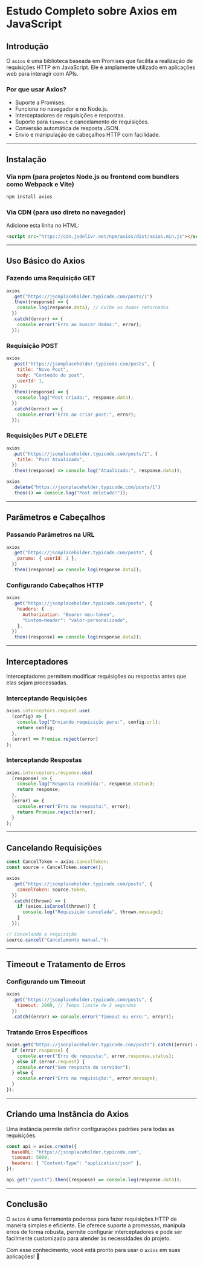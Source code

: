 # Estudo Completo sobre Axios em JavaScript

## Introdução

O `axios` é uma biblioteca baseada em Promises que facilita a realização de requisições HTTP em JavaScript. Ele é amplamente utilizado em aplicações web para interagir com APIs.

### **Por que usar Axios?**

- Suporte a Promises.
- Funciona no navegador e no Node.js.
- Interceptadores de requisições e respostas.
- Suporte para `timeout` e cancelamento de requisições.
- Conversão automática de resposta JSON.
- Envio e manipulação de cabeçalhos HTTP com facilidade.

---

## Instalação

### **Via npm (para projetos Node.js ou frontend com bundlers como Webpack e Vite)**

```bash
npm install axios
```

### **Via CDN (para uso direto no navegador)**

Adicione esta linha no HTML:

```html
<script src="https://cdn.jsdelivr.net/npm/axios/dist/axios.min.js"></script>
```

---

## Uso Básico do Axios

### **Fazendo uma Requisição GET**

```javascript
axios
  .get("https://jsonplaceholder.typicode.com/posts/1")
  .then((response) => {
    console.log(response.data); // Exibe os dados retornados
  })
  .catch((error) => {
    console.error("Erro ao buscar dados:", error);
  });
```

### **Requisição POST**

```javascript
axios
  .post("https://jsonplaceholder.typicode.com/posts", {
    title: "Novo Post",
    body: "Conteúdo do post",
    userId: 1,
  })
  .then((response) => {
    console.log("Post criado:", response.data);
  })
  .catch((error) => {
    console.error("Erro ao criar post:", error);
  });
```

### **Requisições PUT e DELETE**

```javascript
axios
  .put("https://jsonplaceholder.typicode.com/posts/1", {
    title: "Post Atualizado",
  })
  .then((response) => console.log("Atualizado:", response.data));

axios
  .delete("https://jsonplaceholder.typicode.com/posts/1")
  .then(() => console.log("Post deletado!"));
```

---

## **Parâmetros e Cabeçalhos**

### **Passando Parâmetros na URL**

```javascript
axios
  .get("https://jsonplaceholder.typicode.com/posts", {
    params: { userId: 1 },
  })
  .then((response) => console.log(response.data));
```

### **Configurando Cabeçalhos HTTP**

```javascript
axios
  .get("https://jsonplaceholder.typicode.com/posts", {
    headers: {
      Authorization: "Bearer meu-token",
      "Custom-Header": "valor-personalizado",
    },
  })
  .then((response) => console.log(response.data));
```

---

## **Interceptadores**

Interceptadores permitem modificar requisições ou respostas antes que elas sejam processadas.

### **Interceptando Requisições**

```javascript
axios.interceptors.request.use(
  (config) => {
    console.log("Enviando requisição para:", config.url);
    return config;
  },
  (error) => Promise.reject(error)
);
```

### **Interceptando Respostas**

```javascript
axios.interceptors.response.use(
  (response) => {
    console.log("Resposta recebida:", response.status);
    return response;
  },
  (error) => {
    console.error("Erro na resposta:", error);
    return Promise.reject(error);
  }
);
```

---

## **Cancelando Requisições**

```javascript
const CancelToken = axios.CancelToken;
const source = CancelToken.source();

axios
  .get("https://jsonplaceholder.typicode.com/posts", {
    cancelToken: source.token,
  })
  .catch((thrown) => {
    if (axios.isCancel(thrown)) {
      console.log("Requisição cancelada", thrown.message);
    }
  });

// Cancelando a requisição
source.cancel("Cancelamento manual.");
```

---

## **Timeout e Tratamento de Erros**

### **Configurando um Timeout**

```javascript
axios
  .get("https://jsonplaceholder.typicode.com/posts", {
    timeout: 2000, // Tempo limite de 2 segundos
  })
  .catch((error) => console.error("Timeout ou erro:", error));
```

### **Tratando Erros Específicos**

```javascript
axios.get("https://jsonplaceholder.typicode.com/posts").catch((error) => {
  if (error.response) {
    console.error("Erro de resposta:", error.response.status);
  } else if (error.request) {
    console.error("Sem resposta do servidor");
  } else {
    console.error("Erro na requisição:", error.message);
  }
});
```

---

## **Criando uma Instância do Axios**

Uma instância permite definir configurações padrões para todas as requisições.

```javascript
const api = axios.create({
  baseURL: "https://jsonplaceholder.typicode.com",
  timeout: 5000,
  headers: { "Content-Type": "application/json" },
});

api.get("/posts").then((response) => console.log(response.data));
```

---

## **Conclusão**

O `axios` é uma ferramenta poderosa para fazer requisições HTTP de maneira simples e eficiente. Ele oferece suporte a promessas, manipula erros de forma robusta, permite configurar interceptadores e pode ser facilmente customizado para atender às necessidades do projeto.

Com esse conhecimento, você está pronto para usar o `axios` em suas aplicações! 🚀
